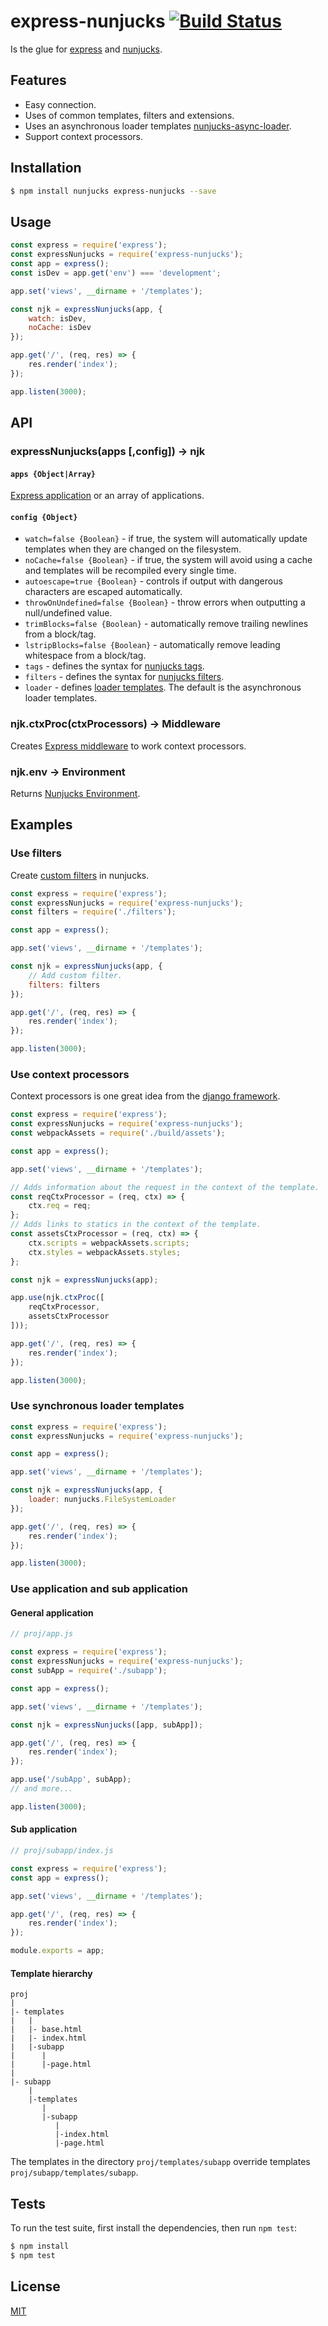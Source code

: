 # express-nunjucks [![Build Status](https://travis-ci.org/pkolt/express-nunjucks.svg?branch=master)](https://travis-ci.org/pkolt/express-nunjucks)

  Is the glue for [express](http://expressjs.com/) and [nunjucks](http://mozilla.github.io/nunjucks/).

## Features

  - Easy connection.
  - Uses of common templates, filters and extensions.
  - Uses an asynchronous loader templates [nunjucks-async-loader](https://github.com/pkolt/nunjucks-async-loader).
  - Support context processors.

## Installation

```bash
$ npm install nunjucks express-nunjucks --save
```

## Usage

```javascript
const express = require('express');
const expressNunjucks = require('express-nunjucks');
const app = express();
const isDev = app.get('env') === 'development';

app.set('views', __dirname + '/templates');

const njk = expressNunjucks(app, {
    watch: isDev,
    noCache: isDev
});

app.get('/', (req, res) => {
    res.render('index');
});

app.listen(3000);
```

## API

### expressNunjucks(apps [,config]) -> njk

#### `apps {Object|Array}`

  [Express application][exp_app] or an array of applications.

#### `config {Object}`
  - `watch=false {Boolean}` - if true, the system will automatically update templates when they are changed on the filesystem.
  - `noCache=false {Boolean}` - if true, the system will avoid using a cache and templates will be recompiled every single time.
  - `autoescape=true {Boolean}` - controls if output with dangerous characters are escaped automatically.
  - `throwOnUndefined=false {Boolean}` - throw errors when outputting a null/undefined value.
  - `trimBlocks=false {Boolean}` - automatically remove trailing newlines from a block/tag.
  - `lstripBlocks=false {Boolean}` - automatically remove leading whitespace from a block/tag.
  - `tags` - defines the syntax for [nunjucks tags][njk_custom_tags].
  - `filters` - defines the syntax for [nunjucks filters][njk_custom_filters].
  - `loader` - defines [loader templates][njk_loader]. The default is the asynchronous loader templates.

### njk.ctxProc(ctxProcessors) -> Middleware

  Creates [Express middleware][exp_middleware] to work context processors.

### njk.env -> Environment

  Returns [Nunjucks Environment][njk_env].

## Examples

### Use filters

Create [custom filters][njk_custom_filters] in nunjucks.

```javascript
const express = require('express');
const expressNunjucks = require('express-nunjucks');
const filters = require('./filters');

const app = express();

app.set('views', __dirname + '/templates');

const njk = expressNunjucks(app, {
    // Add custom filter.
    filters: filters
});

app.get('/', (req, res) => {
    res.render('index');
});

app.listen(3000);
```

### Use context processors

  Context processors is one great idea from the [django framework][dj_ctx_processors].

```javascript
const express = require('express');
const expressNunjucks = require('express-nunjucks');
const webpackAssets = require('./build/assets');

const app = express();

app.set('views', __dirname + '/templates');

// Adds information about the request in the context of the template.
const reqCtxProcessor = (req, ctx) => {
    ctx.req = req;
};
// Adds links to statics in the context of the template.
const assetsCtxProcessor = (req, ctx) => {
    ctx.scripts = webpackAssets.scripts;
    ctx.styles = webpackAssets.styles;
};

const njk = expressNunjucks(app);

app.use(njk.ctxProc([
    reqCtxProcessor,
    assetsCtxProcessor    
]));

app.get('/', (req, res) => {
    res.render('index');
});

app.listen(3000);
```

### Use synchronous loader templates

```javascript
const express = require('express');
const expressNunjucks = require('express-nunjucks');

const app = express();

app.set('views', __dirname + '/templates');

const njk = expressNunjucks(app, {
    loader: nunjucks.FileSystemLoader
});

app.get('/', (req, res) => {
    res.render('index');
});

app.listen(3000);
```

### Use application and sub application

#### General application

```javascript
// proj/app.js

const express = require('express');
const expressNunjucks = require('express-nunjucks');
const subApp = require('./subapp');

const app = express();

app.set('views', __dirname + '/templates');

const njk = expressNunjucks([app, subApp]);

app.get('/', (req, res) => {
    res.render('index');
});

app.use('/subApp', subApp);
// and more...

app.listen(3000);
```

#### Sub application

```javascript
// proj/subapp/index.js

const express = require('express');
const app = express();

app.set('views', __dirname + '/templates');

app.get('/', (req, res) => {
    res.render('index');
});

module.exports = app;
```

#### Template hierarchy

```
proj
|
|- templates
|   |
|   |- base.html
|   |- index.html
|   |-subapp
|      |
|      |-page.html
|
|- subapp
    |
    |-templates
       |
       |-subapp
          |
          |-index.html
          |-page.html
```

The templates in the directory `proj/templates/subapp` override templates `proj/subapp/templates/subapp`.

## Tests

  To run the test suite, first install the dependencies, then run `npm test`:

```bash
$ npm install
$ npm test
```

## License

  [MIT](LICENSE.md)

[dj_ctx_processors]: https://docs.djangoproject.com/en/1.9/ref/templates/api/#built-in-template-context-processors
[njk_custom_filters]: http://mozilla.github.io/nunjucks/api.html#custom-filters
[njk_custom_tags]: http://mozilla.github.io/nunjucks/api.html#customizing-syntax
[njk_env]: http://mozilla.github.io/nunjucks/api.html#environment
[njk_loader]: https://mozilla.github.io/nunjucks/api.html#loader
[exp_engine]: http://expressjs.com/en/api.html#app.engine
[exp_app]: http://expressjs.com/en/api.html#app
[exp_middleware]: http://expressjs.com/en/guide/writing-middleware.html
